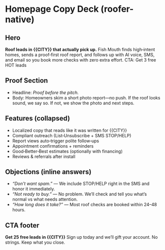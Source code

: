 # Homepage Copy Deck (roofer-native)

## Hero
**Roof leads in {{CITY}} that actually pick up.**
Fish Mouth finds high‑intent homes, sends a proof‑first roof report, and follows up with AI voice, SMS, and email so you book more checks with zero extra effort.
CTA: Get 3 free HOT leads

## Proof Section
- Headline: *Proof before the pitch.*
- Body: Homeowners skim a short photo report—no push. If the roof looks sound, we say so. If not, we show the photo and next steps.

## Features (collapsed)
- Localized copy that reads like it was written for {{CITY}}
- Compliant outreach (List‑Unsubscribe + SMS STOP/HELP)
- Report views auto‑trigger polite follow‑ups
- Appointment confirmations + reminders
- Good‑Better‑Best estimates (optionally with financing)
- Reviews & referrals after install

## Objections (inline answers)
- *“Don’t want spam.”* — We include STOP/HELP right in the SMS and honor it immediately.
- *“Not ready to buy.”* — No problem. We’ll check and tell you what’s normal vs what needs attention.
- *“How long does it take?”* — Most roof checks are booked within 24–48 hours.

## CTA footer
**Get 25 free leads in {{CITY}}**
Sign up today and we’ll gift your account. No strings. Keep what you close.